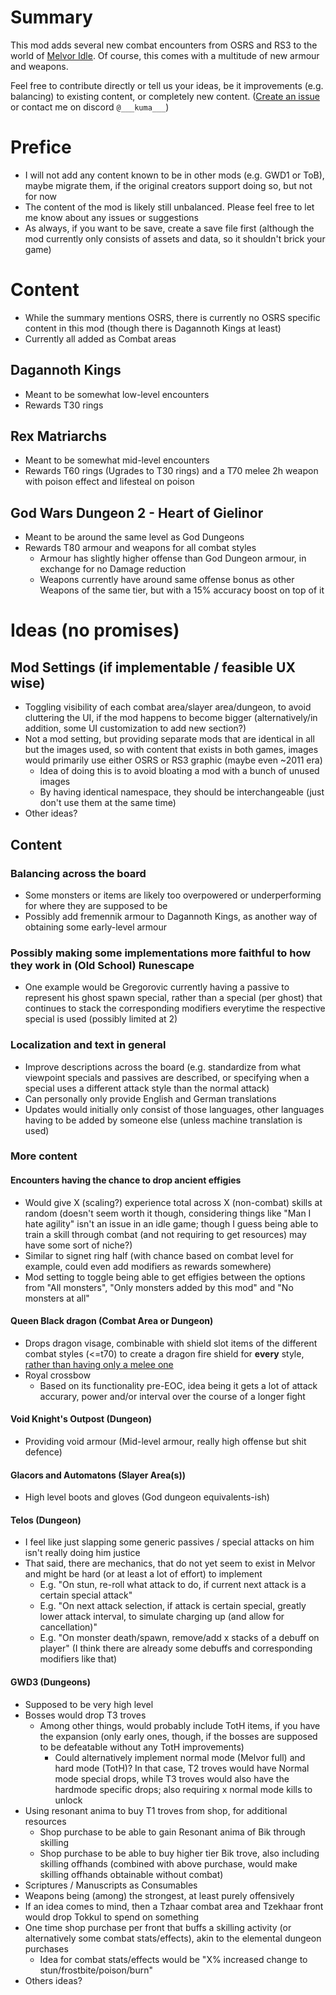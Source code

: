 # Summary
This mod adds several new combat encounters from OSRS and RS3 to the world of [Melvor Idle](https://www.melvoridle.com/). 
Of course, this comes with a multitude of new armour and weapons.

Feel free to contribute directly or tell us your ideas, be it improvements (e.g. balancing) to existing content, or completely new content. ([Create an issue](https://github.com/KumaV1/Runescape-Encounters-in-Melvor/issues) or contact me on discord `@___kuma___`)

# Prefice
* I will not add any content known to be in other mods (e.g. GWD1 or ToB), maybe migrate them, if the original creators support doing so, but not for now
* The content of the mod is likely still unbalanced. Please feel free to let me know about any issues or suggestions
* As always, if you want to be save, create a save file first (although the mod currently only consists of assets and data, so it shouldn't brick your game)


# Content
* While the summary mentions OSRS, there is currently no OSRS specific content in this mod (though there is Dagannoth Kings at least)
* Currently all added as Combat areas

## Dagannoth Kings
* Meant to be somewhat low-level encounters
* Rewards T30 rings

## Rex Matriarchs
* Meant to be somewhat mid-level encounters
* Rewards T60 rings (Ugrades to T30 rings) and a T70 melee 2h weapon with poison effect and lifesteal on poison

## God Wars Dungeon 2 - Heart of Gielinor
* Meant to be around the same level as God Dungeons
* Rewards T80 armour and weapons for all combat styles
  * Armour has slightly higher offense than God Dungeon armour, in exchange for no Damage reduction
  * Weapons currently have around same offense bonus as other Weapons of the same tier, but with a 15% accuracy boost on top of it

# Ideas (no promises)

## Mod Settings (if implementable / feasible UX wise)
* Toggling visibility of each combat area/slayer area/dungeon, to avoid cluttering the UI, if the mod happens to become bigger (alternatively/in addition, some UI customization to add new section?)
* Not a mod setting, but providing separate mods that are identical in all but the images used, 
  so with content that exists in both games, images would primarily use either OSRS or RS3 graphic (maybe even ~2011 era)
  * Idea of doing this is to avoid bloating a mod with a bunch of unused images
  * By having identical namespace, they should be interchangeable (just don't use them at the same time)
* Other ideas?

## Content
### Balancing across the board
* Some monsters or items are likely too overpowered or underperforming for where they are supposed to be
* Possibly add fremennik armour to Dagannoth Kings, as another way of obtaining some early-level armour

### Possibly making some implementations more faithful to how they work in (Old School) Runescape
* One example would be Gregorovic currently having a passive to represent his ghost spawn special, rather than a special (per ghost) that continues to stack the corresponding modifiers everytime the respective special is used (possibly limited at 2)

### Localization and text in general
* Improve descriptions across the board (e.g. standardize from what viewpoint specials and passives are described, or specifying when a special uses a different attack style than the normal attack)
* Can personally only provide English and German translations
* Updates would initially only consist of those languages, other languages having to be added by someone else (unless machine translation is used)

### More content
#### Encounters having the chance to drop ancient effigies
* Would give X (scaling?) experience total across X (non-combat) skills at random (doesn't seem worth it though, considering things like "Man I hate agility" isn't an issue in an idle game; though I guess being able to train a skill through combat (and not requiring to get resources) may have some sort of niche?)
* Similar to signet ring half (with chance based on combat level for example, could even add modifiers as rewards somewhere)
* Mod setting to toggle being able to get effigies between the options from "All monsters", "Only monsters added by this mod" and "No monsters at all"

#### Queen Black dragon (Combat Area or Dungeon)
* Drops dragon visage, combinable with shield slot items of the different combat styles (<=t70) to create a dragon fire shield for **every** style, [rather than having only a melee one](https://wiki.melvoridle.com/w/Dragonfire_Shield)
* Royal crossbow
  * Based on its functionality pre-EOC, idea being it gets a lot of attack accurary, power and/or interval over the course of a longer fight

#### Void Knight's Outpost (Dungeon)
* Providing void armour (Mid-level armour, really high offense but shit defence)

#### Glacors and Automatons (Slayer Area(s))
* High level boots and gloves (God dungeon equivalents-ish)
 
#### Telos (Dungeon)
* I feel like just slapping some generic passives / special attacks on him isn't really doing him justice
* That said, there are mechanics, that do not yet seem to exist in Melvor and might be hard (or at least a lot of effort) to implement
  * E.g. "On stun, re-roll what attack to do, if current next attack is a certain special attack"
  * E.g. "On next attack selection, if attack is certain special, greatly lower attack interval, to simulate charging up (and allow for cancellation)"
  * E.g. "On monster death/spawn, remove/add x stacks of a debuff on player" (I think there are already some debuffs and corresponding modifiers like that)

#### GWD3 (Dungeons)
* Supposed to be very high level
* Bosses would drop T3 troves
  * Among other things, would probably include TotH items, if you have the expansion (only early ones, though, if the bosses are supposed to be defeatable without any TotH improvements)
    * Could alternatively implement normal mode (Melvor full) and hard mode (TotH)? In that case, T2 troves would have Normal mode special drops, while T3 troves would also have the hardmode specific drops; also requiring x normal mode kills to unlock
* Using resonant anima to buy T1 troves from shop, for additional resources
  * Shop purchase to be able to gain Resonant anima of Bik through skilling
  * Shop purchase to be able to buy higher tier Bik trove, also including skilling offhands (combined with above purchase, would make skilling offhands obtainable without combat)
* Scriptures / Manuscripts as Consumables
* Weapons being (among) the strongest, at least purely offensively
* If an idea comes to mind, then a Tzhaar combat area and Tzekhaar front would drop Tokkul to spend on something
* One time shop purchase per front that buffs a skilling activity (or alternatively some combat stats/effects), akin to the elemental dungeon purchases
  * Idea for combat stats/effects would be "X% increased change to stun/frostbite/poison/burn"
* Others ideas?
